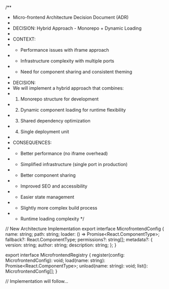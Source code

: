 /**
 * Micro-frontend Architecture Decision Document (ADR)
 * 
 * DECISION: Hybrid Approach - Monorepo + Dynamic Loading
 * 
 * CONTEXT:
 * - Performance issues with iframe approach
 * - Infrastructure complexity with multiple ports
 * - Need for component sharing and consistent theming
 * 
 * DECISION:
 * We will implement a hybrid approach that combines:
 * 1. Monorepo structure for development
 * 2. Dynamic component loading for runtime flexibility
 * 3. Shared dependency optimization
 * 4. Single deployment unit
 * 
 * CONSEQUENCES:
 * + Better performance (no iframe overhead)
 * + Simplified infrastructure (single port in production)
 * + Better component sharing
 * + Improved SEO and accessibility
 * + Easier state management
 * - Slightly more complex build process
 * - Runtime loading complexity
 */

// New Architecture Implementation
export interface MicrofrontendConfig {
  name: string;
  path: string;
  loader: () => Promise<React.ComponentType>;
  fallback?: React.ComponentType;
  permissions?: string[];
  metadata?: {
    version: string;
    author: string;
    description: string;
  };
}

export interface MicrofrontendRegistry {
  register(config: MicrofrontendConfig): void;
  load(name: string): Promise<React.ComponentType>;
  unload(name: string): void;
  list(): MicrofrontendConfig[];
}

// Implementation will follow...
